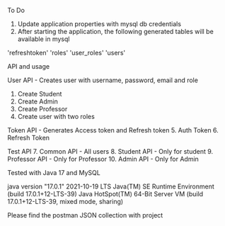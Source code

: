 To Do

1. Update application properties with mysql db credentials
2. After starting the application, the following generated tables will be available in mysql

'refreshtoken'
'roles'
'user_roles'
'users'

API and usage

User API - Creates user with username, password, email and role
1. Create Student 
2. Create Admin
3. Create Professor
4. Create user with two roles

Token API - Generates Access token and Refresh token
5. Auth Token
6. Refresh Token

Test API
7. Common API -  All users
8. Student API - Only for student
9. Professor API - Only for Professor
10. Admin API - Only for Admin

Tested with Java 17 and MySQL

java version "17.0.1" 2021-10-19 LTS
Java(TM) SE Runtime Environment (build 17.0.1+12-LTS-39)
Java HotSpot(TM) 64-Bit Server VM (build 17.0.1+12-LTS-39, mixed mode, sharing)

Please find the postman JSON collection with project